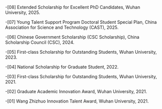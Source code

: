
-[08] Extended Scholarship for Excellent PhD Candidates, Wuhan University, 2025.

-[07] Young Talent Support Program Doctoral Student Special Plan, China Association for Science and Technology (CAST), 2025.

-[06] Chinese Government Scholarship (CSC Scholarship), China Scholarship Council (CSC), 2024.

-[05] First-class Scholarship for Outstanding Students, Wuhan University, 2023.

-[04] National Scholarship for Graduate Student, 2022.

-[03] First-class Scholarship for Outstanding Students, Wuhan University, 2021.

-[02] Graduate Academic Innovation Award, Wuhan University, 2021.

-[01] Wang Zhizhuo Innovation Talent Award, Wuhan University, 2021.

